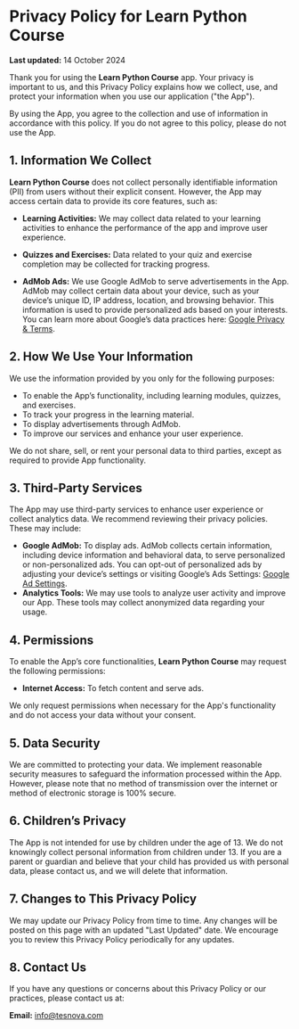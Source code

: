 # Privacy Policy for Learn Python Course

**Last updated:** 14 October 2024

Thank you for using the **Learn Python Course** app. Your privacy is important to us, and this Privacy Policy explains how we collect, use, and protect your information when you use our application ("the App").

By using the App, you agree to the collection and use of information in accordance with this policy. If you do not agree to this policy, please do not use the App.

## 1. Information We Collect

**Learn Python Course** does not collect personally identifiable information (PII) from users without their explicit consent. However, the App may access certain data to provide its core features, such as:

- **Learning Activities:** We may collect data related to your learning activities to enhance the performance of the app and improve user experience.
  
- **Quizzes and Exercises:** Data related to your quiz and exercise completion may be collected for tracking progress.

- **AdMob Ads:** We use Google AdMob to serve advertisements in the App. AdMob may collect certain data about your device, such as your device’s unique ID, IP address, location, and browsing behavior. This information is used to provide personalized ads based on your interests. You can learn more about Google’s data practices here: [Google Privacy & Terms](https://policies.google.com/privacy).

## 2. How We Use Your Information

We use the information provided by you only for the following purposes:

- To enable the App’s functionality, including learning modules, quizzes, and exercises.
- To track your progress in the learning material.
- To display advertisements through AdMob.
- To improve our services and enhance your user experience.

We do not share, sell, or rent your personal data to third parties, except as required to provide App functionality.

## 3. Third-Party Services

The App may use third-party services to enhance user experience or collect analytics data. We recommend reviewing their privacy policies. These may include:

- **Google AdMob:** To display ads. AdMob collects certain information, including device information and behavioral data, to serve personalized or non-personalized ads. You can opt-out of personalized ads by adjusting your device’s settings or visiting Google’s Ads Settings: [Google Ad Settings](https://adssettings.google.com/).
- **Analytics Tools:** We may use tools to analyze user activity and improve our App. These tools may collect anonymized data regarding your usage.

## 4. Permissions

To enable the App’s core functionalities, **Learn Python Course** may request the following permissions:

- **Internet Access:** To fetch content and serve ads.

We only request permissions when necessary for the App's functionality and do not access your data without your consent.

## 5. Data Security

We are committed to protecting your data. We implement reasonable security measures to safeguard the information processed within the App. However, please note that no method of transmission over the internet or method of electronic storage is 100% secure.

## 6. Children’s Privacy

The App is not intended for use by children under the age of 13. We do not knowingly collect personal information from children under 13. If you are a parent or guardian and believe that your child has provided us with personal data, please contact us, and we will delete that information.

## 7. Changes to This Privacy Policy

We may update our Privacy Policy from time to time. Any changes will be posted on this page with an updated "Last Updated" date. We encourage you to review this Privacy Policy periodically for any updates.

## 8. Contact Us

If you have any questions or concerns about this Privacy Policy or our practices, please contact us at:

**Email:** info@tesnova.com  
